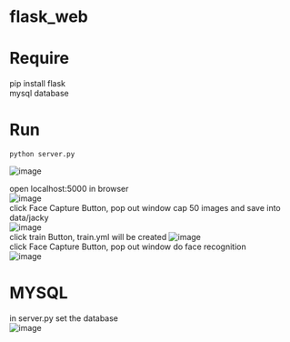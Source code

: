 # flask_web
# Require
pip install flask <br>
mysql database
# Run
```
python server.py 
```
![image](https://user-images.githubusercontent.com/62173795/136919453-ad44b018-2ec7-47cb-8728-1808a6b05716.png)

open localhost:5000 in browser
<br>
![image](https://user-images.githubusercontent.com/62173795/136919586-04fcffcb-7dde-4100-aaa1-8abafad4eed7.png)
<br>
click Face Capture Button, pop out window cap 50 images and save into data/jacky
<br>
![image](https://user-images.githubusercontent.com/62173795/136920007-5fa7a0a1-6924-476c-8ac0-276c451e1c11.png)
<br>
click train Button, train.yml will be created
![image](https://user-images.githubusercontent.com/62173795/136920518-e86d0168-3ee9-4145-bac8-d4359a72c9dd.png)
<br>
click Face Capture Button, pop out window do face recognition
<br>
![image](https://user-images.githubusercontent.com/62173795/136921245-f31563d3-57f3-4687-849d-d420776294d0.png)
# MYSQL
in server.py set the database
<br> 
![image](https://user-images.githubusercontent.com/62173795/136921674-09872140-4f50-4d97-86e2-78d5bad9e996.png)
